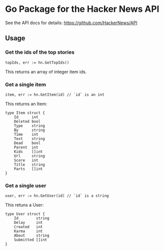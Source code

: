 # Go Package for the Hacker News API

See the API docs for details: https://github.com/HackerNews/API  

## Usage

### Get the ids of the top stories

```
topIds, err := hn.GetTopIds()
```

This returns an array of integer item ids.

### Get a single item

```
item, err := hn.GetItem(id) // `id` is an int
```

This returns an Item:

```
type Item struct {
	Id      int
	Deleted bool
	Type    string
	By      string
	Time    int
	Text    string
	Dead    bool
	Parent  int
	Kids    []int
	Url     string
	Score   int
	Title   string
	Parts   []int
}
```

### Get a single user

```
user, err := hn.GetUser(id) // `id` is a string
```

This retuns a User:

```
type User struct {
	Id        string
	Delay     int
	Created   int
	Karma     int
	About     string
	Submitted []int
}
```
